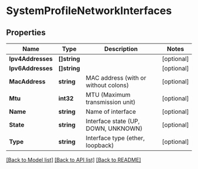 # SystemProfileNetworkInterfaces

## Properties

Name | Type | Description | Notes
------------ | ------------- | ------------- | -------------
**Ipv4Addresses** | **[]string** |  | [optional] 
**Ipv6Addresses** | **[]string** |  | [optional] 
**MacAddress** | **string** | MAC address (with or without colons) | [optional] 
**Mtu** | **int32** | MTU (Maximum transmission unit) | [optional] 
**Name** | **string** | Name of interface | [optional] 
**State** | **string** | Interface state (UP, DOWN, UNKNOWN) | [optional] 
**Type** | **string** | Interface type (ether, loopback) | [optional] 

[[Back to Model list]](../README.md#documentation-for-models) [[Back to API list]](../README.md#documentation-for-api-endpoints) [[Back to README]](../README.md)


